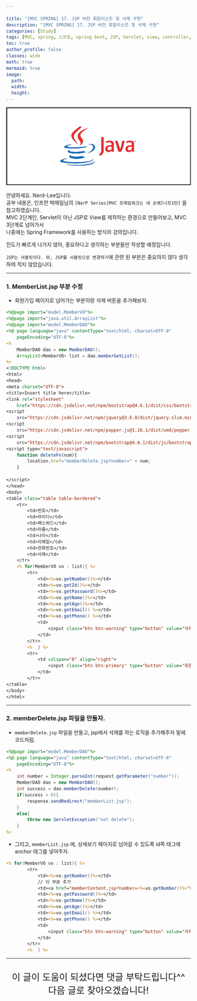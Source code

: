 ```yaml
---

title: "[MVC SPRING] 17. JSP 버전 회원리스트 및 삭제 구현"
description: "[MVC SPRING] 17. JSP 버전 회원리스트 및 삭제 구현"
categories: [Study]
tags: [MVC, spring, 스프링, spring boot, JSP, Servlet, view, controller, 회원리스트 삭제, 삭제, 회원관리]
toc: true
author_profile: false
classes: wide
math: true
mermaid: true
image:
  path: 
  width: 
  height:
---
```


![](/assets/img/etc/java.jpg)

안녕하세요. Nerd-Lee입니다.<br>
공부 내용은, 인프런 박매일님의
`[NarP Series]MVC 프레임워크는 내 손에[나프1탄]` 을 참고하였습니다.<br>
MVC 2단계인, Servlet이 아닌 JSP로 View를 제작하는 환경으로 만들어보고, MVC 3단계로 넘어가서<br>
나중에는 Spring Framework를 사용하는 방식의 강의입니다.<br>

진도가 빠르게 나가지 않아, 중요하다고 생각하는 부분들만 작성할 예정입니다.

`JSP는 서블릿이다. 와, JSP를 서블릿으로 변경하기`에 관련 된 부분은 중요하지 않다 생각하여 적지 않았습니다.

---

### 1. MemberList.jsp 부분 수정

- 회원가입 페이지로 넘어가는 부분이랑 삭제 버튼을 추가해보자.

```jsp
<%@page import="model.MemberVO"%>
<%@page import="java.util.ArrayList"%>
<%@page import="model.MemberDAO"%>
<%@ page language="java" contentType="text/html; charset=UTF-8"
    pageEncoding="UTF-8"%>
<%
	MemberDAO dao = new MemberDAO();
	ArrayList<MemberVO> list = dao.memberGetList();
%>
<!DOCTYPE html>
<html>
<head>
<meta charset="UTF-8">
<title>Insert title here</title>
<link rel="stylesheet"
	href="https://cdn.jsdelivr.net/npm/bootstrap@4.6.1/dist/css/bootstrap.min.css">
<script
	src="https://cdn.jsdelivr.net/npm/jquery@3.6.0/dist/jquery.slim.min.js"></script>
<script
	src="https://cdn.jsdelivr.net/npm/popper.js@1.16.1/dist/umd/popper.min.js"></script>
<script
	src="https://cdn.jsdelivr.net/npm/bootstrap@4.6.1/dist/js/bootstrap.bundle.min.js"></script>
<script type="text/javascript">
	function deleteFn(num){
		location.href="memberDelete.jsp?number=" + num;
	}

</script>
</head>
<body>
<table class="table table-bordered">
	<tr>
		<td>번호</td>
		<td>아이디</td>
		<td>패스워드</td>
		<td>이름</td>
		<td>나이</td>
		<td>이메일</td>
		<td>전화번호</td>
		<td>삭제</td>
	</tr>
	<% for(MemberVO vo : list){ %>
		<tr>
			<td><%=vo.getNumber()%></td>
			<td><%=vo.getId()%></td>
			<td><%=vo.getPassword()%></td>
			<td><%=vo.getName()%></td>
			<td><%=vo.getAge()%></td>
			<td><%=vo.getEmail() %></td>
			<td><%=vo.getPhone() %></td>
			<td>
				<input class="btn btn-warning" type="button" value="삭제" onclick="deleteFn(<%=vo.getNumber()%>)"/>
			</td>
		</tr>
		<% 	} %>
		<tr>
			<td colspan="8" align="right">
				<input class="btn btn-primary" type="button" value="회원가입" onclick="location.href='memberRegister.html'"/>
			</td>
		</tr>
</table>
</body>
</html>
```

---

### 2. memberDelete.jsp 파일을 만들자.

- `memberDelete.jsp` 파일을 만들고, jsp에서 삭제를 하는 로직을 추가해주자 밑에 코드처럼.

```jsp
<%@page import="model.MemberDAO"%>
<%@ page language="java" contentType="text/html; charset=UTF-8"
    pageEncoding="UTF-8"%>
<%
	int number = Integer.parseInt(request.getParameter("number"));
	MemberDAO dao = new MemberDAO();
	int success = dao.memberDelete(number);
	if(success > 0){
		response.sendRedirect("memberList.jsp");
	}
	else{
		throw new ServletException("not delete");
	}
%>
```

- 그리고, `memberList.jsp` 에, 상세보기 페이지로 넘어갈 수 있도록 id쪽 태그에 anchor 태그를 넣어주자.

```jsp
<% for(MemberVO vo : list){ %>
		<tr>
			<td><%=vo.getNumber()%></td>
			// 이 부분 추가
			<td><a href="memberContent.jsp?number=<%=vo.getNumber()%>"><%=vo.getId()%></a></td>
			<td><%=vo.getPassword()%></td>
			<td><%=vo.getName()%></td>
			<td><%=vo.getAge()%></td>
			<td><%=vo.getEmail() %></td>
			<td><%=vo.getPhone() %></td>
			<td>
				<input class="btn btn-warning" type="button" value="삭제" onclick="deleteFn(<%=vo.getNumber()%>)"/>
			</td>
		</tr>
		<% 	} %>
```

---

<br>

<div style="font-size:25px; text-align:center">
이 글이 도움이 되셨다면 댓글 부탁드립니다^^<br>
다음 글로 찾아오겠습니다!

</div>
